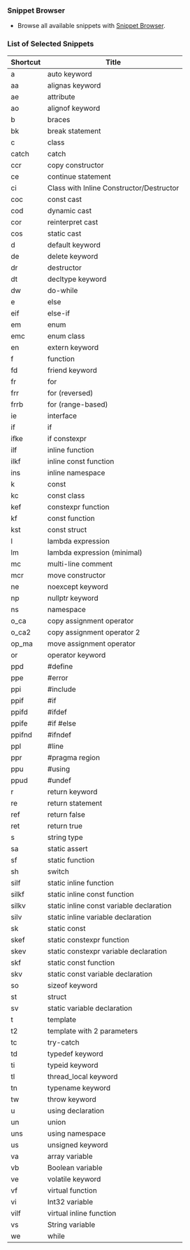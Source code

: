 ### Snippet Browser
* Browse all available snippets with [Snippet Browser](http://pihrt.net/snippetica/snippets?engine=vscode&language=cpp).

### List of Selected Snippets

Shortcut | Title
-------- | -----
a|auto keyword
aa|alignas keyword
ae|attribute
ao|alignof keyword
b|braces
bk|break statement
c|class
catch|catch
ccr|copy constructor
ce|continue statement
ci|Class with Inline Constructor/Destructor
coc|const cast
cod|dynamic cast
cor|reinterpret cast
cos|static cast
d|default keyword
de|delete keyword
dr|destructor
dt|decltype keyword
dw|do\-while
e|else
eif|else\-if
em|enum
emc|enum class
en|extern keyword
f| function
fd|friend keyword
fr|for
frr|for \(reversed\)
frrb|for \(range\-based\)
ie|interface
if|if
ifke|if constexpr
ilf|inline function
ilkf|inline const function
ins|inline namespace
k| const
kc|const class
kef|constexpr function
kf|const function
kst|const struct
l|lambda expression
lm|lambda expression \(minimal\)
mc|multi\-line comment
mcr|move constructor
ne|noexcept keyword
np|nullptr keyword
ns|namespace
o\_ca|copy assignment operator
o\_ca2|copy assignment operator 2
op\_ma|move assignment operator
or|operator keyword
ppd|\#define
ppe|\#error
ppi|\#include
ppif|\#if
ppifd|\#ifdef
ppife|\#if \#else
ppifnd|\#ifndef
ppl|\#line
ppr|\#pragma region
ppu|\#using
ppud|\#undef
r|return keyword
re|return statement
ref|return false
ret|return true
s|string type
sa|static assert
sf|static function
sh|switch
silf|static inline function
silkf|static inline const function
silkv|static inline const variable declaration
silv|static inline variable declaration
sk|static const
skef|static constexpr function
skev|static constexpr variable declaration
skf|static const function
skv|static const variable declaration
so|sizeof keyword
st|struct
sv|static variable declaration
t|template
t2|template with 2 parameters
tc|try\-catch
td|typedef keyword
ti|typeid keyword
tl|thread\_local keyword
tn|typename keyword
tw|throw keyword
u|using declaration
un|union
uns|using namespace
us|unsigned keyword
va|array variable
vb|Boolean variable
ve|volatile keyword
vf|virtual function
vi|Int32 variable
vilf|virtual inline function
vs|String variable
we|while
